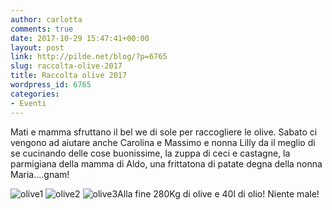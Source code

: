 ```yaml
---
author: carlotta
comments: true
date: 2017-10-29 15:47:41+00:00
layout: post
link: http://pilde.net/blog/?p=6765
slug: raccolta-olive-2017
title: Raccolta olive 2017
wordpress_id: 6765
categories:
- Eventi
---
```


Mati e mamma sfruttano il bel we di sole per raccogliere le olive. Sabato ci vengono ad aiutare anche Carolina e Massimo e nonna Lilly da il meglio di se cucinando delle cose buonissime, la zuppa di ceci e castagne, la parmigiana della mamma di Aldo, una frittatona di patate degna della nonna Maria....gnam!

![olive1](http://pilde.net/blog/wp-content/uploads/2017/11/olive1.jpg) ![olive2](http://pilde.net/blog/wp-content/uploads/2017/11/olive2.jpg) ![olive3](http://pilde.net/blog/wp-content/uploads/2017/11/olive3.jpg)Alla fine 280Kg di olive e 40l di olio! Niente male!
